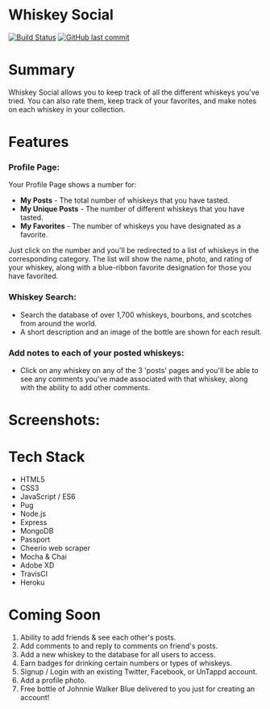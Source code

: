 # Whiskey Social
[![Build Status](https://travis-ci.org/GrimmOutlook/whiskey-social.svg?branch=master)](https://travis-ci.org/GrimmOutlook/whiskey-social)
[![GitHub last commit](https://img.shields.io/github/last-commit/google/skia.svg)]()
# Summary
Whiskey Social allows you to keep track of all the different whiskeys you've tried.  You can also rate them, keep track of your favorites, and make notes on each whiskey in your collection.

# Features

### Profile Page:
Your Profile Page shows a number for:
  - **My Posts** - The total number of whiskeys that you have tasted.
  - **My Unique Posts** - The number of different whiskeys that you have tasted.
  - **My Favorites** - The number of whiskeys you have designated as a favorite.

Just click on the number and you'll be redirected to a list of whiskeys in the corresponding category.  The list will show the name, photo, and rating of your whiskey, along with a blue-ribbon favorite designation for those you have favorited.

### Whiskey Search:
- Search the database of over 1,700 whiskeys, bourbons, and scotches from around the world.
- A short description and an image of the bottle are shown for each result.

### Add notes to each of your posted whiskeys:
- Click on any whiskey on any of the 3 'posts' pages and you'll be able to see any comments you've made associated with that whiskey, along with the ability to add other comments.

# Screenshots:


# Tech Stack

- HTML5
- CSS3
- JavaScript / ES6
- Pug
- Node.js
- Express
- MongoDB
- Passport
- Cheerio web scraper
- Mocha & Chai
- Adobe XD
- TravisCI
- Heroku

# Coming Soon

1. Ability to add friends & see each other's posts.
2. Add comments to and reply to comments on friend's posts.
3. Add a new whiskey to the database for all users to access.
4. Earn badges for drinking certain numbers or types of whiskeys.
5. Signup / Login with an existing Twitter, Facebook, or UnTappd account.
6. Add a profile photo.
7. Free bottle of Johnnie Walker Blue delivered to you just for creating an account!

